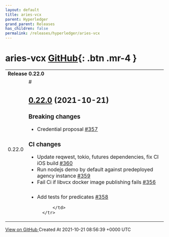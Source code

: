 ```yaml
---
layout: default
title: aries-vcx
parent: Hyperledger
grand_parent: Releases
has_children: false
permalink: /releases/hyperledger/aries-vcx
---
```


# aries-vcx <span class="fs-3 right-align">[GitHub](https://github.com/hyperledger/aries-vcx){: .btn .mr-4 }</span>


<div>
    <table>
        <tr>
            <td colspan="2">
                <b>
                    Release 0.22.0
                </b>
            </td>
        </tr>
        <tr>
            <td>
                <span class="chip">
                    0.22.0
                </span>
            </td>
            <td>
                #

## [0.22.0](https://github.com/hyperledger/aries-vcx/tree/0.22.0) (2021-10-21)

### Breaking changes

- Credential proposal [\#357](https://github.com/hyperledger/aries-vcx/pull/357)

### CI changes

- Update reqwest, tokio, futures dependencies, fix CI iOS build [\#360](https://github.com/hyperledger/aries-vcx/pull/360)
- Run nodejs demo by default against predeployed agency instance [\#359](https://github.com/hyperledger/aries-vcx/pull/359)
- Fail Ci if libvcx docker image publishing fails [\#356](https://github.com/hyperledger/aries-vcx/pull/356)

###

- Add tests for predicates [\#358](https://github.com/hyperledger/aries-vcx/pull/358)




            </td>
        </tr>
    </table>
    <a href="https://github.com/hyperledger/aries-vcx/releases/tag/0.22.0" class=".btn">
        View on GitHub
    </a>
    <span class="right-align">
        Created At 2021-10-21 08:56:39 +0000 UTC
    </span>
</div>

